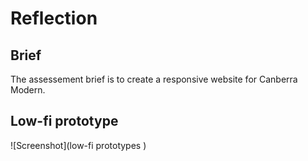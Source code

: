 # Reflection 
## Brief 
The assessement brief is to create a responsive website for Canberra Modern. 

## Low-fi prototype 
![Screenshot](low-fi prototypes )



